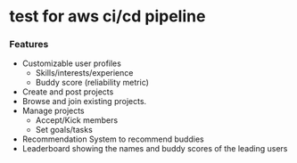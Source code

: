 # test for aws ci/cd pipeline
### Features
- Customizable user profiles
  - Skills/interests/experience
  - Buddy score (reliability metric)
- Create and post projects
- Browse and join existing projects.
- Manage projects
  - Accept/Kick members
  - Set goals/tasks
- Recommendation System to recommend buddies
- Leaderboard showing the names and buddy scores of the leading users
